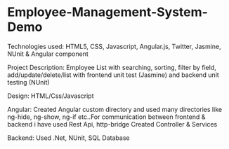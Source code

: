# Employee-Management-System-Demo

Technologies used:   HTML5, CSS, Javascript, Angular.js, Twitter, Jasmine, NUnit &amp; Angular component

Project Description: Employee List with searching, sorting, filter by field, add/update/delete/list with frontend unit test (Jasmine) and backend unit testing (NUnit)

Design: HTML/Css/Javascript

Angular: Created Angular custom directory and used many directories like ng-hide, ng-show, ng-if etc..For communication between frontend & backend i have used Rest Api, http-bridge
         Created Controller & Services
         
Backend: Used .Net, NUnit, SQL Database

